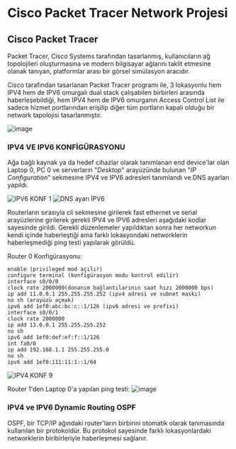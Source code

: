 # Cisco Packet Tracer Network Projesi

## Cisco Packet Tracer

Packet Tracer, Cisco Systems tarafından tasarlanmış, kullanıcıların ağ topolojileri oluşturmasına ve modern bilgisayar ağlarını taklit etmesine olanak tanıyan, platformlar arası bir görsel simülasyon aracıdır.

Cisco tarafından tasarlanan Packet Tracer programı ile, 3 lokasyonlu hem IPV4 hem de IPV6 omurgalı dual stack çalışabilen birbirleri arasında haberleşebildiği, hem IPV4 hem de IPV6 omurganın Access Control List ile sadece hizmet portlarından erişilip diğer tüm portların kapalı olduğu bir network tapolojisi tasarlanmıştır.

![image](https://user-images.githubusercontent.com/115885531/201934233-4bd0177a-fdab-46fb-b9ea-7230c11ca057.png)

### IPV4 VE IPV6 KONFİGÜRASYONU
Ağa bağlı kaynak ya da hedef cihazlar olarak tanımlanan end device'lar olan Laptop 0, PC 0 ve serverların "*Desktop*" arayüzünde bulunan "*IP Configuration*" sekmesine IPV4 ve IPV6 adresleri tanımlandı ve DNS ayarları yapıldı.


![IPV6 KONF 1](https://user-images.githubusercontent.com/115885531/201941025-bbf0ad6b-d0ed-4341-b495-81a066092a28.png)
![DNS ayarı İPV6 ](https://user-images.githubusercontent.com/115885531/201941167-f014daf0-cffd-4941-a798-e16999b9d376.png)

Routerların sırasıyla cli sekmesine girilerek fast ethernet ve serial arayüzlerine girilerek gerekli IPV4 ve IPV6 adresleri aşağıdaki kodlar sayesinde girildi. Gerekli düzenlemeler yapıldıktan sonra her networkun kendi içinde haberleştiği ama farklı lokasyondaki networklerin haberleşmediği ping testi yapılarak görüldü.

Router 0 Konfigürasyonu:
```
enable (privileged mod açılır)
configure terminal (konfigürasyon modu kontrol edilir)
interface s0/0/0
clock rate 2000000(donanım bağlantılarının saat hızı 2000000 bps)
ip add 11.0.0.1 255.255.255.252 (ipv4 adresi ve subnet maskı)
no sh (arayüzü açmak)
ipv6 add 1ef0:abc:bc:c::1/126 (ipv6 adresi ve prefixi)
interface s0/0/1
clock rate 2000000
ip add 13.0.0.1 255.255.255.252
no sh 
ipv6 add 1ef0:def:ef:f::1/126
int fa0/0
ip add 192.168.1.1 255.255.255.0
no sh
ipv6 add 1ef0:111:11:1::1/64
```

![IPV4 KONF 9](https://user-images.githubusercontent.com/115885531/201946447-fdcfdf59-ce59-44ec-aaa0-d407d58bd3ea.png)

Router 1'den Laptop 0'a yapılan ping testi:
![image](https://user-images.githubusercontent.com/115885531/201949158-576ce64c-9a70-46e5-91b2-67febd648d47.png)


### IPV4 ve IPV6 Dynamic Routing OSPF
OSPF, bir TCP/IP ağındaki router'ların birbirini otomatik olarak tanımasında kullanılan bir protokoldür. Bu protokol sayesinde farklı lokasyonlardaki networklerin biribirleriyle haberleşmesi sağlanır.
